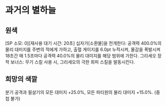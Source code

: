 # 과거의 별하늘

## 원색

[SP 소모: 0][재사용 대기 시간: 20초] 십자가[소환물]을 전개한다: 공격력 400.0%의 물리 대미지를 주변의 적에게 가하고, 출혈 게이지를 6.0pt 누적시켜, 물감을 폭발시켜 18초간 매 1.5초마다 공격력 40.0%의 물리 대미지를 해당 범위에 가한다.
그리세오 장착 보너스: 무기 스킬 사용 시, 그리세오의 극한 회피 스킬을 발동시킨다.

## 희망의 색깔

분기 공격과 필살기의 모든 대미지 +25.0%, 모든 파티원의 물리 대미지 +15.0%. (중첩 불가)
